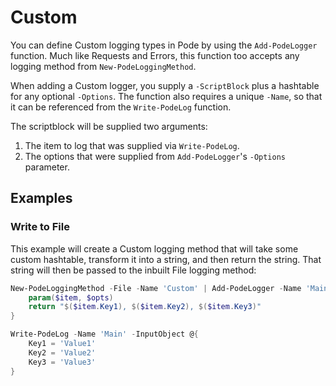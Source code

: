 # Custom

You can define Custom logging types in Pode by using the `Add-PodeLogger` function. Much like Requests and Errors, this function too accepts any logging method from `New-PodeLoggingMethod`.

When adding a Custom logger, you supply a `-ScriptBlock` plus a hashtable for any optional `-Options`. The function also requires a unique `-Name`, so that it can be referenced from the `Write-PodeLog` function.

The scriptblock will be supplied two arguments:

1. The item to log that was supplied via `Write-PodeLog`.
2. The options that were supplied from `Add-PodeLogger`'s `-Options` parameter.

## Examples

### Write to File

This example will create a Custom logging method that will take some custom hashtable, transform it into a string, and then return the string. That string will then be passed to the inbuilt File logging method:

```powershell
New-PodeLoggingMethod -File -Name 'Custom' | Add-PodeLogger -Name 'Main' -ScriptBlock {
    param($item, $opts)
    return "$($item.Key1), $($item.Key2), $($item.Key3)"
}

Write-PodeLog -Name 'Main' -InputObject @{
    Key1 = 'Value1'
    Key2 = 'Value2'
    Key3 = 'Value3'
}
```
